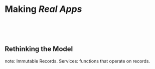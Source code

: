 # Making <em>Real Apps</em>
<br><br><br>
<h2 class="fragment">Rethinking the Model</h2>



note:
    Immutable Records.
    Services: functions that operate on records.
